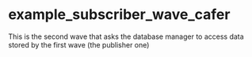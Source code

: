 # example_subscriber_wave_cafer
This is the second wave that asks the database manager to access data stored by the first wave (the publisher one)
